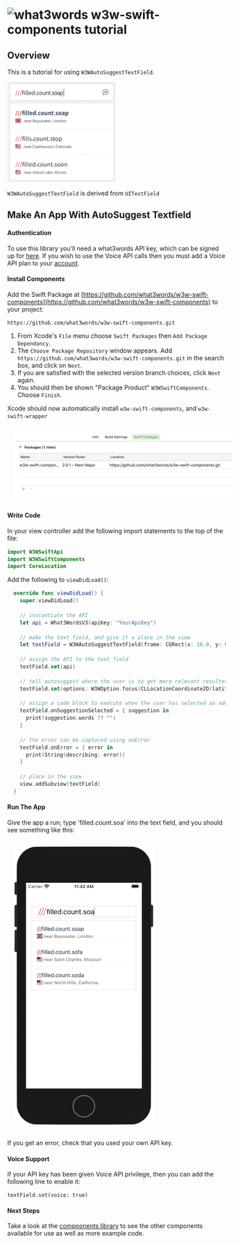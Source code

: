 # <img valign='top' src="https://what3words.com/assets/images/w3w_square_red.png" width="64" height="64" alt="what3words">&nbsp;w3w-swift-components tutorial

Overview
--------

This is a tutorial for using `W3WAutoSuggestTextField`.

<img src="autosuggest.png" width="250">

`W3WAutoSuggestTextField` is derived from `UITextField`


Make An App With AutoSuggest Textfield
---------------------- 

#### Authentication
To use this library you’ll need a what3words API key, which can be signed up for [here](https://what3words.com/select-plan).  If you wish to use the Voice API calls then you must add a Voice API plan to your [account](https://accounts.what3words.com/billing).


#### Install Components

Add the Swift Package at [https://github.com/what3words/w3w-swift-components](https://github.com/what3words/w3w-swift-components) to your project:

```
https://github.com/what3words/w3w-swift-components.git
```

1. From Xcode's `File` menu choose `Swift Packages` then `Add Package Dependancy`.  
2. The `Choose Package Repository` window appears.  Add `https://github.com/what3words/w3w-swift-components.git` in the search box, and click on `Next`. 
3. If you are satisfied with the selected version branch choices, click `Next` again.
4. You should then be shown "Package Product" `W3WSwiftComponents`.  Choose `Finish`.

Xcode should now automatically install `w3w-swift-components`, and `w3w-swift-wrapper`

<img src="../Images/swiftpm.png" width="640" style="padding: 16px;">


#### Write Code

In your view controller add the following import statements to the top of the file:

```Swift
import W3WSwiftApi
import W3WSwiftComponents
import CoreLocation
```


Add the following to `viewDidLoad()`:

```Swift
  override func viewDidLoad() {
    super.viewDidLoad()
    
    // instantiate the API
    let api = What3WordsV3(apiKey: "YourApiKey")
    
    // make the text field, and give it a place in the view
    let textField = W3WAutoSuggestTextField(frame: CGRect(x: 16.0, y: 64.0, width: view.frame.size.width - 32.0, height: 32.0))
    
    // assign the API to the text field
    textField.set(api)
    
    // tell autosuggest where the user is to get more relevant resultes, use the device GPS here if possible
    textField.set(options: W3WOption.focus(CLLocationCoordinate2D(latitude: 51.4243877, longitude: -0.34745)))
    
    // assign a code block to execute when the user has selected an address
    textField.onSuggestionSelected = { suggestion in
      print(suggestion.words ?? "")
    }
    
    // the error can be captured using onError
    textField.onError = { error in
      print(String(describing: error))
    }
    
    // place in the view
    view.addSubview(textField)
  }
```

#### Run The App

Give the app a run; type 'filled.count.soa' into the text field, and you should see something like this:

<img src="../Images/phone.png" style="padding: 16px;">

If you get an error, check that you used your own API key.

#### Voice Support

If your API key has been given Voice API privilege, then you can add the following line to enable it:

```
textField.set(voice: true)
```

#### Next Steps

Take a look at the [compoonents library](https://github.com/what3words/w3w-swift-components) to see the other components available for use as well as more example code.


